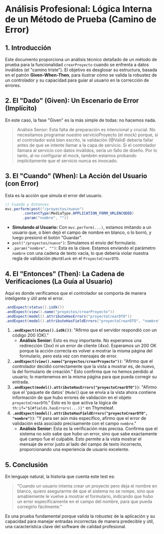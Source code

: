 # **Análisis Profesional: Lógica Interna de un Método de Prueba (Camino de Error)**

## **1. Introducción**

Este documento proporciona un análisis técnico detallado de un método de prueba para la funcionalidad `crearProyecto` cuando se enfrenta a datos inválidos (el "camino triste"). El objetivo es desglosar su estructura, basada en el patrón **Given-When-Then**, para ilustrar cómo se valida la robustez de un controlador y su capacidad para guiar al usuario en la corrección de errores.

## **2. El "Dado" (Given): Un Escenario de Error (Implícito)**

En este caso, la fase "Given" es la más simple de todas: no hacemos nada.

> Análisis Senior: Esta falta de preparación es intencional y crucial. No necesitamos programar nuestro servicioProyecto (el mock) porque, si el controlador está bien escrito, la validación (@Valid) debería fallar antes de que se intente llamar a la capa de servicio. Si el controlador llamara al servicio con datos inválidos, sería un fallo de diseño. Por lo tanto, al no configurar el mock, también estamos probando implícitamente que el servicio nunca es invocado.
>

## **3. El "Cuando" (When): La Acción del Usuario (con Error)**

Esta es la acción que simula el error del usuario.

```java
// Cuando y Entonces
mvc.perform(post("/proyectos/nuevo")
        .contentType(MediaType.APPLICATION_FORM_URLENCODED)
        .param("nombre", ""))

```

- **Simulando al Usuario:** Con `mvc.perform(...)`, estamos imitando a un usuario que, o bien dejó el campo de nombre en blanco, o lo borró, y luego presionó el botón "Guardar".
- `post("/proyectos/nuevo")`: Simulamos el envío del formulario.
- `.param("nombre", "")`: Esta es la clave. Estamos enviando el parámetro `nombre` con una cadena de texto vacía, lo que debería violar nuestra regla de validación `@NotBlank` en el `ProyectoCrearDTO`.

## **4. El "Entonces" (Then): La Cadena de Verificaciones (La Guía al Usuario)**

Aquí es donde verificamos que el controlador se comporta de manera inteligente y útil ante el error.

```java
.andExpect(status().isOk())
.andExpect(view().name("proyectos/crearProyecto"))
.andExpect(model().attributeHasErrors("proyectoCrearDTO"))
.andExpect(model().attributeHasFieldErrors("proyectoCrearDTO", "nombre"));

```

1. **`.andExpect(status().isOk())`**: "Afirmo que el servidor respondió con un código 200 (OK)."
    - **Análisis Senior:** Esto es muy importante. No esperamos una redirección (3xx) ni un error de cliente (4xx). Esperamos un 200 OK porque la acción correcta es volver a mostrar la misma página del formulario, pero esta vez con mensajes de error.
2. **`.andExpect(view().name("proyectos/crearProyecto"))`**: "Afirmo que el controlador decidió correctamente que la vista a mostrar es, de nuevo, la del formulario de creación." Esto confirma que no hemos perdido al usuario; lo mantenemos en la misma página para que pueda corregir su entrada.
3. **`.andExpect(model().attributeHasErrors("proyectoCrearDTO"))`**: "Afirmo que el 'paquete de datos' (`Model`) que se envía a la vista ahora contiene información de que hubo errores de validación en el objeto `proyectoCrearDTO`." Esto es lo que activa la lógica de `th:if="${#fields.hasErrors(...)}"` en Thymeleaf.
4. **`.andExpect(model().attributeHasFieldErrors("proyectoCrearDTO", "nombre"))`**: "Y para ser aún más específico, afirmo que el error de validación está asociado precisamente con el campo `nombre`."
    - **Análisis Senior:** Esta es la verificación más precisa. Confirma que el sistema no solo sabe que hubo un error, sino que sabe exactamente qué campo fue el culpable. Esto permite a la vista mostrar el mensaje de error justo al lado del campo de texto incorrecto, proporcionando una experiencia de usuario excelente.

## **5. Conclusión**

En lenguaje natural, la historia que cuenta este test es:

> "Cuando un usuario intenta crear un proyecto pero deja el nombre en blanco, quiero asegurarme de que el sistema no se rompe, sino que amablemente le vuelve a mostrar el formulario, indicando que hubo un error específicamente en el campo del nombre, para que pueda corregirlo fácilmente."
>

Es una prueba fundamental porque valida la robustez de la aplicación y su capacidad para manejar entradas incorrectas de manera predecible y útil, una característica clave del software de calidad profesional.